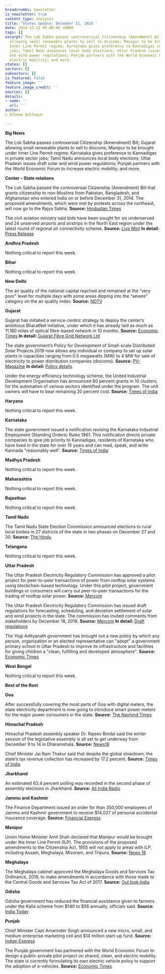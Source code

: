 ```yaml
---
breadcrumbs: newsletter
is_newsletter: true
content_type: analysis
title: 'States Update: December 11, 2019 '
date: 2019-12-11 05:00:00 +0000
tags: []
excerpt: The Lok Sabha passes controversial Citizenship (Amendment) Bill; Gujarat
  allowing small renewable plants to sell to discoms; Manipur to be brought under
  Inner Line Permit regime; Karnataka gives preference to Kannadigas in private sector
  jobs; Tamil Nadu announces local body elections; Uttar Pradesh issues draft solar
  and wind power regulations; Punjab partners with the World Economic Forum to increase
  electric mobility; and more.
states: []
sectors: []
subsectors: []
is_featured: false
feature_image: ''
feature_image_credit: ''
sources: []
details:
- name: ''
  url: ''
author:
- Afeena Ashfaque

---
```

**Big News**

The Lok Sabha passes controversial Citizenship (Amendment) Bill; Gujarat allowing small renewable plants to sell to discoms; Manipur to be brought under Inner Line Permit regime; Karnataka gives preference to Kannadigas in private sector jobs; Tamil Nadu announces local body elections; Uttar Pradesh issues draft solar and wind power regulations; Punjab partners with the World Economic Forum to increase electric mobility; and more.

**Center – State relations**

The Lok Sabha passed the controversial Citizenship (Amendment) Bill that grants citizenship to non-Muslims from Pakistan, Bangladesh, and Afghanistan who entered India on or before December 31, 2014. The proposed amendments, which were met by protests across the northeast, will now go to the Rajya Sabha. **Source:** [Hindustan Times](https://www.hindustantimes.com/india-news/citizenship-bill-clears-lok-sabha-after-fierce-rights-debate/story-iW8bp1uexLNaStZvhwqwFN.html?utm_source=Unknown+List&utm_campaign=01742b31f8-EMAIL_CAMPAIGN_2019_09_30_02_41_COPY_01&utm_medium=email&utm_term=0_-01742b31f8-)

The civil aviation ministry said bids have been sought for six underserved and 24 unserved airports and airstrips in the North East region under the latest round of regional air connectivity scheme. **Source:** [Live Mint](https://www.livemint.com/news/india/udan-4-0-30-airports-airstrips-up-for-bidding-in-north-east-region-11575633665953.html) **In detail:** [Press Release](https://pib.gov.in/Pressreleaseshare.aspx?PRID=1595274)

**Andhra Pradesh**

Nothing critical to report this week.

**Bihar**

Nothing critical to report this week.

**New Delhi**

The air quality of the national capital reached and remained at the “very poor” level for multiple days with some areas dipping into the “severe” category on the air quality index. **Source:** [NDTV](https://www.ndtv.com/delhi-news/delhi-pollution-air-quality-very-poor-aqi-crosses-380-mark-2144823)

**Gujarat**

Gujarat has initiated a service-centric strategy to deploy the center’s ambitious BharatNet initiative, under which it has already laid as much as 11,180 miles of optical fibre-based network in 10 months. **Source:** [Economic Times](https://economictimes.indiatimes.com/industry/telecom/telecom-news/digital-india-gujarat-deploys-18000-kilometres-of-fibre-under-bharatnet-ii-initiative/articleshow/72429108.cms) **In detail:** [Gujarat Fibre Grid Network Ltd](https://dst.gujarat.gov.in/info-gfgnl.htm)

The state government’s Policy for Development of Small-scale Distributed Solar Projects 2019 now allows any individual or company to set up solar plants in capacities ranging from 0.5 megawatts (MW) to 4 MW for sale of electricity to power distribution companies (discoms). **Source:** [PV-Magazine](https://www.pv-magazine-india.com/2019/12/09/gujarat-notifies-guidelines-for-small-scale-distributed-solar-projects/) **In detail:** [Policy details](https://guj-epd.gujarat.gov.in/uploads/Policy_for_Devlopment_of_Small_Scale_Distributed_Solar_Projects-2019.pdf)

Under the energy efficiency technology scheme, the United Industrial Development Organisation has announced 80 percent grants in 10 clusters, for the automation of various sectors identified under the program. The unit owners will have to bear remaining 20 percent cost. **Source:** [Times of India](https://timesofindia.indiatimes.com/city/surat/80-unido-grant-for-energy-efficiency-in-industries/articleshowprint/72416394.cms)

**Haryana**

Nothing critical to report this week.

**Karnataka**

The state government issued a notification revising the Karnataka Industrial Employment (Standing Orders) Rules 1961. This notification directs private companies to give job priority to Kannadigas, residents of Karnataka who have lived in the state for over 15 years and can read, speak, and write Kannada "reasonably well". **Source:** [Times of India](https://timesofindia.indiatimes.com/city/bengaluru/karnataka-govt-amends-rules-to-give-kannadigas-priority-in-private-sector-jobs/articleshowprint/72418630.cms)

**Madhya Pradesh**

Nothing critical to report this week.

**Maharashtra**

Nothing critical to report this week.

**Rajasthan**

Nothing critical to report this week.

**Tamil Nadu**

The Tamil Nadu State Election Commission announced elections to rural local bodies in 27 districts of the state in two phases on December 27 and 30. **Source:** [The Hindu](https://www.thehindu.com/news/national/tamil-nadu/elections-in-27-districts-to-be-held-on-december-27-30/article30233642.ece)

**Telangana**

Nothing critical to report this week.

**Uttar Pradesh**

The Uttar Pradesh Electricity Regulatory Commission has approved a pilot project for peer-to-peer transactions of power from rooftop solar systems using blockchain-based technology. Under this pilot project, government buildings or consumers will carry out peer-to-peer transactions for the trading of rooftop solar power. **Source:** [Mercom](https://mercomindia.com/uttar-pradesh-blockchain-trading-rooftop-solar/)

The Uttar Pradesh Electricity Regulatory Commission has issued draft regulations for forecasting, scheduling, and deviation settlement of solar and wind projects in the state. The commission has invited comments from stakeholders by December 18, 2019. **Source:** [Mercom](https://mercomindia.com/uttar-pradesh-releases-draft-guidelines-solar-wind/) **In detail:** [Draft regulations](http://uperc.org/App_File/ABT(Solar&Wind)2018Regulation-pdf1228201875919PM.pdf)

The Yogi Adityanath government has brought out a new policy by which any person, organization or an elected representative can "adopt" a government primary school in Uttar Pradesh to improve its infrastructure and facilities for giving children a "clean, fulfilling and developed atmosphere". **Source:** [Economic Times](https://economictimes.indiatimes.com/news/politics-and-nation/in-uttar-pradesh-you-can-now-adopt-a-government-primary-school/articleshow/72369982.cms)

**West Bengal**

Nothing critical to report this week.

**Best of the Rest**

**Goa**

After successfully covering the most parts of Goa with digital meters, the state electricity department is now going to introduce smart power meters for the major power consumers in the state. **Source:** [The Navhind Times](http://www.navhindtimes.in/now-smart-meters-for-major-power-consumers-in-state/)

**Himachal Pradesh**

Himachal Pradesh assembly speaker Dr. Rajeev Bindal said the winter session of the legislative assembly is all set to get underway from December 9 to 14 in Dharamshala. **Source:** [News18](https://www.news18.com/news/india/himachal-pradesh-set-for-six-day-winter-aession-in-dharamshala-from-monday-2416517.html)

Chief Minister Jai Ram Thakur said that despite the global slowdown, the state’s tax revenue collection has increased by 17.2 percent. **Source:** [Times of India](https://timesofindia.indiatimes.com/city/shimla/hps-tax-collection-increased-by-17-2-thakur/articleshow/72421192.cms)

**Jharkhand**

An estimated 63.4 percent polling was recorded in the second phase of assembly elections in Jharkhand. **Source:** [All India Radio](http://newsonair.com/Main-News-Details.aspx?id=375706)

**Jammu and Kashmir**

The Finance Department issued an order for than 350,000 employees of Jammu and Kashmir government to receive $14,027 of personal accidental insurance coverage. **Source:** [Financial Express](https://www.financialexpress.com/money/insurance/jammu-and-kashmir-3-5-lakh-govt-employees-get-rs-10-lakh-accident-insurance-cover/1783462/)

**Manipur**

Union Home Minister Amit Shah declared that Manipur would be brought under the Inner Line Permit (ILP). The provisions of the proposed amendments to the Citizenship Act, 1955 will not apply to areas with ILP, including Assam, Meghalaya, Mizoram, and Tripura. **Source:** [News 18](https://www.news18.com/news/india/manipur-will-be-brought-under-inner-line-permit-regime-says-amit-shah-2418211.html)

**Meghalaya**

The Meghalaya cabinet approved the Meghalaya Goods and Services Tax Ordinance, 2019, to make amendments in accordance with those made to the Central Goods and Services Tax Act of 2017. **Source:** [Out look India](https://www.outlookindia.com/newsscroll/meghalaya-cabinet-approves-gst-ordinance/1676108)

**Odisha**

Odisha government has reduced the financial assistance given to farmers under the Kalia scheme from $140 to $56 annually, officials said. **Source:** [India Today](https://www.indiatoday.in/india/story/odisha-reduces-kalia-assistance-pm-kisan-farmers-agriculture-1626259-2019-12-07)

**Punjab**

Chief Minister Capt Amarinder Singh announced a new micro, small, and medium enterprise marketing cell and $14 million start-up fund. **Source:** [Indian Express](https://indianexpress.com/article/india/amarinder-singh-spreads-red-carpet-for-msmes-new-units-need-no-clearance-from-govt-for-3-years-special-marketing-cell-6154995/)

The Punjab government has partnered with the World Economic Forum to design a public-private pilot project on shared, clean, and electric mobility. The state is currently formulating its own electric vehicle policy to support the adoption of e-vehicles. **Source:** [Economic Times](https://auto.economictimes.indiatimes.com/news/industry/punjab-partners-with-wef-for-e-mobility/72366123)
